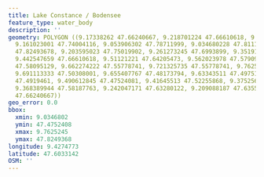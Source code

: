 ```yaml
---
title: Lake Constance / Bodensee
feature_type: water_body
description: ''
geometry: POLYGON ((9.17338262 47.66240667, 9.218701224 47.66610618, 9.191235403 47.70123837,
  9.161023001 47.74004116, 9.053906302 47.78711999, 9.034680228 47.81110456, 9.05115972
  47.82493678, 9.203595023 47.75019902, 9.261273245 47.6993899, 9.351910452 47.66148176,
  9.442547659 47.66610618, 9.51121221 47.64205473, 9.562023978 47.57909856, 9.616955618
  47.58095129, 9.662274222 47.55778741, 9.721325735 47.55778741, 9.762524466 47.50864608,
  9.691113333 47.50308001, 9.655407767 47.48173794, 9.63343511 47.49751335, 9.557904105
  47.4919461, 9.490612845 47.47524081, 9.41645513 47.52255868, 9.375256399 47.5466651,
  9.368389944 47.58187763, 9.242047171 47.63280122, 9.209088187 47.63557744, 9.17338262
  47.66240667))
geo_error: 0.0
bbox:
  xmin: 9.0346802
  ymin: 47.4752408
  xmax: 9.7625245
  ymax: 47.8249368
longitude: 9.4274773
latitude: 47.6033142
OSM: ''
---
```

